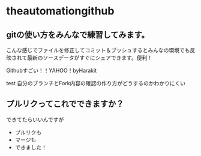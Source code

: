 # theautomationgithub

## gitの使い方をみんなで練習してみます。

こんな感じでファイルを修正してコミット＆プッシュするとみんなの環境でも反映されて最新のソースデータがすぐにシェアできます。便利！

Githubすごい！！YAHOO！byHarakit

test
自分のブランチとFork内容の確認の作り方がどうするのかわかりにくい
## プルリクってこれでできますか？

できてたらいいんですが


- プルリクも
- マージも
- できました！


